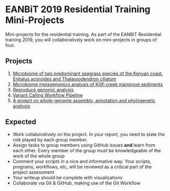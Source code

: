 # EANBiT 2019 Residential Training Mini-Projects

Mini-projects for the residential training. As part of the EANBiT Residential training 2019, you will collaboratively work on mini-projects in groups of four. 

## Projects

1. [Microbiome of two predominant seagrass species of the Kenyan coast, Enhalus acoroides and Thalassodendron ciliatum](project_1_seagrass_microbiome.md)
2. [Microbiome metagenomics analysis of Kilifi creek mangrove sediments](project_2_mangrove_metagenomics.md)
3. [Reproduce genomic analysis](project_3_reproduce_genomic_analysis.md)
4. [Variant Calling Workflow Pipeline](project_4_variant_calling_workflow.md)
5. [A project on whole-genome assembly, annotation and phylogenetic analysis](project_5_fungal_whole_genome_and_phylogeny.md)

## Expected
- Work collaboratively on the project. In your report, you need to state the role played by each group member.
- Assign tasks to group members using GitHub issues **and** learn from each other. Every member of the group must be knowledgeable of the work of the whole group
- Comment your scripts in a nice and informative way. Your scripts, programs, workflows, etc, will be reviewed as a critical part of the project assessment
- Your writeup should be complete with visualizations
- Collaborate via Git & GitHub, making use of the Git Workflow

